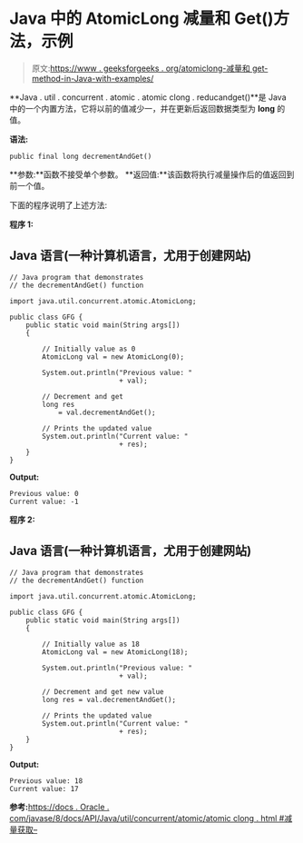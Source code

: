 # Java 中的 AtomicLong 减量和 Get()方法，示例

> 原文:[https://www . geeksforgeeks . org/atomiclong-减量和 get-method-in-Java-with-examples/](https://www.geeksforgeeks.org/atomiclong-decrementandget-method-in-java-with-examples/)

**Java . util . concurrent . atomic . atomic clong . reducandget()**是 Java 中的一个内置方法，它将以前的值减少一，并在更新后返回数据类型为 **long** 的值。

**语法:**

```
public final long decrementAndGet()
```

**参数:**函数不接受单个参数。
**返回值:**该函数将执行减量操作后的值返回到前一个值。

下面的程序说明了上述方法:

**程序 1:**

## Java 语言(一种计算机语言，尤用于创建网站)

```
// Java program that demonstrates
// the decrementAndGet() function

import java.util.concurrent.atomic.AtomicLong;

public class GFG {
    public static void main(String args[])
    {

        // Initially value as 0
        AtomicLong val = new AtomicLong(0);

        System.out.println("Previous value: "
                           + val);

        // Decrement and get
        long res
            = val.decrementAndGet();

        // Prints the updated value
        System.out.println("Current value: "
                           + res);
    }
}
```

**Output:** 

```
Previous value: 0
Current value: -1
```

**程序 2:**

## Java 语言(一种计算机语言，尤用于创建网站)

```
// Java program that demonstrates
// the decrementAndGet() function

import java.util.concurrent.atomic.AtomicLong;

public class GFG {
    public static void main(String args[])
    {

        // Initially value as 18
        AtomicLong val = new AtomicLong(18);

        System.out.println("Previous value: "
                           + val);

        // Decrement and get new value
        long res = val.decrementAndGet();

        // Prints the updated value
        System.out.println("Current value: "
                           + res);
    }
}
```

**Output:** 

```
Previous value: 18
Current value: 17
```

**参考:**[https://docs . Oracle . com/javase/8/docs/API/Java/util/concurrent/atomic/atomic clong . html #减量获取–](https://docs.oracle.com/javase/8/docs/api/java/util/concurrent/atomic/AtomicLong.html#decrementAndGet--)